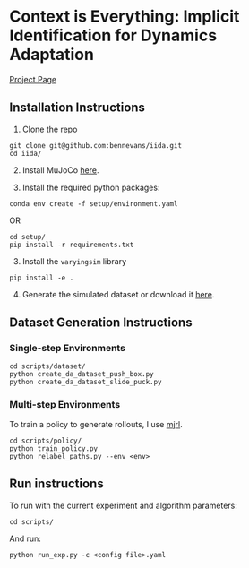 # Context is Everything: Implicit Identification for Dynamics Adaptation

[Project Page](https://bennevans.github.io/iida/)

## Installation Instructions
1. Clone the repo
```
git clone git@github.com:bennevans/iida.git
cd iida/
```

2. Install MuJoCo [here](https://mujoco.org/download).

3. Install the required python packages:
```
conda env create -f setup/environment.yaml
```
OR 
```
cd setup/
pip install -r requirements.txt
```

3. Install the `varyingsim` library
```
pip install -e . 
```

4. Generate the simulated dataset or download it [here](https://drive.google.com/drive/folders/1mctP-a7eKtctrBviPyKnUjK-chhA4tij).

## Dataset Generation Instructions
### Single-step Environments
```
cd scripts/dataset/
python create_da_dataset_push_box.py
python create_da_dataset_slide_puck.py
```
### Multi-step Environments
To train a policy to generate rollouts, I use [mjrl](https://github.com/aravindr93/mjrl).
```
cd scripts/policy/
python train_policy.py
python relabel_paths.py --env <env>
```
## Run instructions
To run with the current experiment and algorithm parameters:
```
cd scripts/
```
And run:
```
python run_exp.py -c <config file>.yaml
```
